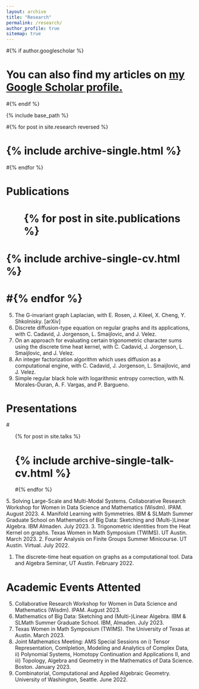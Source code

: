 ```yaml
---
layout: archive
title: "Research"
permalink: /research/
author_profile: true
sitemap: true
---
```


#{% if author.googlescholar %}
#  You can also find my articles on <u><a href="{{author.googlescholar}}">my Google Scholar profile</a>.</u>
#{% endif %}

{% include base_path %}

#{% for post in site.research reversed %}
#  {% include archive-single.html %}
#{% endfor %}

Publications
======
# <ul>{% for post in site.publications %}
# {% include archive-single-cv.html %}
#  #{% endfor %}</ul>
5. The G-invariant graph Laplacian, with E. Rosen, J. Kileel, X. Cheng, Y. Shkolnisky. [arXiv]
4. Discrete diffusion-type equation on regular graphs and its applications, with C. Cadavid, J. Jorgenson, L. Smaijlovic, and J. Velez. 
3. On an approach for evaluating certain trigonometric character sums using the discrete time heat kernel, with C. Cadavid, J. Jorgenson, L. Smaijlovic, and J. Velez. 
2. An integer factorization algorithm which uses diffusion as a computational engine, with C. Cadavid, J. Jorgenson, L. Smaijlovic, and J. Velez. 
1. Simple regular black hole with logarithmic entropy correction, with N. Morales-Duran, A. F. Vargas, and P. Bargueno.

Presentations
======
  #<ul>{% for post in site.talks %}
  #  {% include archive-single-talk-cv.html %}
  #{% endfor %}</ul>
5. Solving Large-Scale and Multi-Modal Systems. Collaborative Research Workshop for Women in Data Science and Mathematics (Wisdm). IPAM. August 2023. 
4. Manifold Learning with Symmetries. IBM & SLMath Summer Graduate School on Mathematics of Big Data: Sketching and (Multi-)Linear Algebra.  IBM Almaden. July 2023.
3. Trigonometric identities from the Heat Kernel on graphs. Texas Women in Math Symposium (TWIMS). UT Austin. March 2023.
2. Fourier Analysis on Finite Groups Summer Minicourse. UT Austin. Virtual. July 2022.
1. The discrete-time heat equation on graphs as a computational tool. Data and Algebra Seminar, UT Austin. February 2022.

Academic Events Attented
======
5. Collaborative Research Workshop for Women in Data Science and Mathematics (Wisdm). IPAM. August 2023. 
4. Mathematics of Big Data: Sketching and (Multi-)Linear Algebra. IBM & SLMath Summer Graduate School. IBM, Almaden. July 2023.
3. Texas Women in Math Symposium (TWIMS). The University of Texas at Austin. March 2023.
2. Joint Mathematics Meeting: AMS Special Sessions on i) Tensor Representation, Comlpletion, Modeling and Analytics of Complex Data, ii) Polynomial Systems, Homotopy Continuation and Applications II, and iii) Topology, Algebra and Geometry in the Mathematics of Data Science. Boston. January 2023.
1. Combinatorial, Computational and Applied Algebraic Geometry. University of Washington, Seattle. June 2022.





